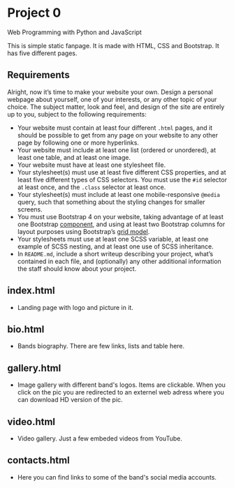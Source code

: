 # Project 0

Web Programming with Python and JavaScript

This is simple static fanpage. It is made with HTML, CSS and Bootstrap. It has five different pages.


## Requirements

Alright, now it’s time to make your website your own. Design a personal webpage about yourself, one of your interests, or any other topic of your choice. The subject matter, look and feel, and design of the site are entirely up to you, subject to the following requirements:

-   Your website must contain at least four different  `.html`  pages, and it should be possible to get from any page on your website to any other page by following one or more hyperlinks.
-   Your website must include at least one list (ordered or unordered), at least one table, and at least one image.
-   Your website must have at least one stylesheet file.
-   Your stylesheet(s) must use at least five different CSS properties, and at least five different types of CSS selectors. You must use the  `#id`  selector at least once, and the  `.class`  selector at least once.
-   Your stylesheet(s) must include at least one mobile-responsive  `@media`  query, such that something about the styling changes for smaller screens.
-   You must use Bootstrap 4 on your website, taking advantage of at least one Bootstrap  [component](https://getbootstrap.com/docs/4.3/components/), and using at least two Bootstrap columns for layout purposes using Bootstrap’s  [grid model](https://getbootstrap.com/docs/4.3/layout/grid/).
-   Your stylesheets must use at least one SCSS variable, at least one example of SCSS nesting, and at least one use of SCSS inheritance.
-   In  `README.md`, include a short writeup describing your project, what’s contained in each file, and (optionally) any other additional information the staff should know about your project.

## index.html
- Landing page with logo and picture in it.

## bio.html
- Bands biography. There are few links, lists and table here.

## gallery.html
- Image gallery with different band's logos. Items are clickable. When you click on the pic you are redirected to an externel web adress where you can download HD version of the pic.

## video.html
- Video gallery. Just a few embeded videos from YouTube.

## contacts.html
- Here you can find links to some of the band's social media accounts.
